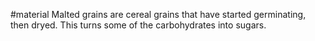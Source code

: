 #material 
Malted grains are cereal grains that have started germinating, then dryed. This turns some of the carbohydrates into sugars.